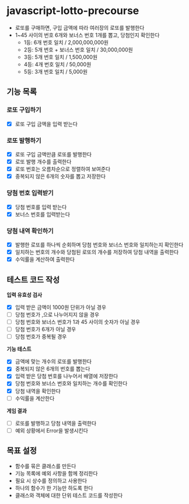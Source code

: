 # javascript-lotto-precourse

- 로또를 구매하면, 구입 금액에 따라 여러장의 로또를 발행한다
- 1~45 사이의 번호 6개와 보너스 번호 1개를 뽑고, 당첨인지 확인한다
  - 1등: 6개 번호 일치 / 2,000,000,000원
  - 2등: 5개 번호 + 보너스 번호 일치 / 30,000,000원
  - 3등: 5개 번호 일치 / 1,500,000원
  - 4등: 4개 번호 일치 / 50,000원
  - 5등: 3개 번호 일치 / 5,000원

## 기능 목록

### 로또 구입하기

- [x] 로또 구입 금액을 입력 받는다

### 로또 발행하기

- [x] 로또 구입 금액만큼 로또를 발행한다
- [x] 로또 발행 개수를 출력한다
- [x] 로또 번호는 오름차순으로 정렬하여 보여준다
- [x] 중복되지 않은 6개의 숫자를 뽑고 저장한다

### 당첨 번호 입력받기

- [x] 당첨 번호를 입력 받는다
- [x] 보너스 번호를 입력받는다

### 당첨 내역 확인하기

- [x] 발행한 로또를 하나씩 순회하며 당첨 번호와 보너스 번호와 일치하는지 확인한다
- [x] 일치하는 번호의 개수와 당첨된 로또의 개수를 저장하여 당첨 내역을 출력한다
- [x] 수익률을 계산하여 출력한다

## 테스트 코드 작성

**입력 유효성 검사**

- [x] 입력 받은 금액이 1000원 단위가 아닐 경우
- [ ] 당첨 번호가 ,으로 나누어지지 않을 경우
- [ ] 당첨 번호와 보너스 번호가 1과 45 사이의 숫자가 아닐 경우
- [ ] 당첨 번호가 6개가 아닐 경우
- [ ] 당첨 번호가 중복될 경우

**기능 테스트**

- [x] 금액에 맞는 개수의 로또를 발행한다
- [x] 중복되지 않은 6개의 번호를 뽑는다
- [x] 입력 받은 당첨 번호를 나누어서 배열에 저장한다
- [x] 당첨 번호와 보너스 번호와 일치하는 개수를 확인한다
- [x] 당첨 내역을 확인한다
- [ ] 수익률을 계산한다

**게임 결과**

- [ ] 로또를 발행하고 당첨 내역을 출력한다
- [ ] 예외 상황에서 Error을 발생시킨다

## 목표 설정

- 함수를 묶은 클래스를 만든다
- 기능 목록에 예외 사항을 함께 정리한다
- 필요 시 상수를 정의하고 사용한다
- 하나의 함수가 한 기능만 하도록 한다
- 클래스와 객체에 대한 단위 테스트 코드를 작성한다
